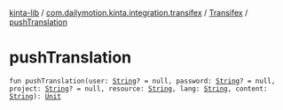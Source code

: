 [kinta-lib](../../index.md) / [com.dailymotion.kinta.integration.transifex](../index.md) / [Transifex](index.md) / [pushTranslation](./push-translation.md)

# pushTranslation

`fun pushTranslation(user: `[`String`](https://kotlinlang.org/api/latest/jvm/stdlib/kotlin/-string/index.html)`? = null, password: `[`String`](https://kotlinlang.org/api/latest/jvm/stdlib/kotlin/-string/index.html)`? = null, project: `[`String`](https://kotlinlang.org/api/latest/jvm/stdlib/kotlin/-string/index.html)`? = null, resource: `[`String`](https://kotlinlang.org/api/latest/jvm/stdlib/kotlin/-string/index.html)`, lang: `[`String`](https://kotlinlang.org/api/latest/jvm/stdlib/kotlin/-string/index.html)`, content: `[`String`](https://kotlinlang.org/api/latest/jvm/stdlib/kotlin/-string/index.html)`): `[`Unit`](https://kotlinlang.org/api/latest/jvm/stdlib/kotlin/-unit/index.html)